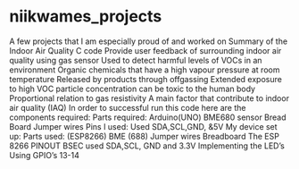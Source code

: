 # niikwames_projects
A few projects that I am especially proud of and worked on
Summary of the Indoor Air Quality C code 
Provide user feedback of surrounding indoor air quality using gas sensor
Used to detect harmful levels of VOCs in an environment 
Organic chemicals that have a high vapour pressure at room temperature
Released by products through offgassing
Extended exposure to high VOC particle concentration can be toxic to the human body
Proportional relation to gas resistivity
A main factor that contribute to indoor air quality (IAQ)
In order to successful run this code here are the components required:
Parts required:
Arduino(UNO) 
BME680 sensor
Bread Board 
Jumper wires
Pins I used:
Used SDA,SCL,GND, &5V
My device set up:
Parts used:
(ESP8266)
BME (688)
Jumper wires
Breadboard
The ESP 8266 PINOUT
BSEC used SDA,SCL, GND and 3.3V
Implementing the LED’s 
Using GPIO’s 13-14


